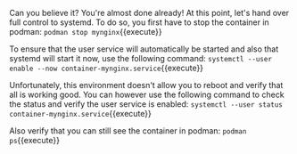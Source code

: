 Can you believe it? You're almost done already! At this point, let's hand over full control to systemd. To do so, you first have to stop the container in podman: `podman stop mynginx`{{execute}}

To ensure that the user service will automatically be started and also that systemd will start it now, use the following command: `systemctl --user enable --now container-mynginx.service`{{execute}}

Unfortunately, this environment doesn't allow you to reboot and verify that all is working good. You can however use the following command to check the status and verify the user service is enabled: `systemctl --user status container-mynginx.service`{{execute}}

Also verify that you can still see the container in podman: `podman ps`{{execute}}

